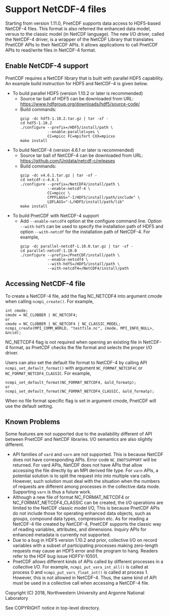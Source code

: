 # Support NetCDF-4 files

Starting from version 1.11.0, PnetCDF supports data access to HDF5-based
NetCDF-4 files. This format is also referred the enhanced data model, versus to
the classic model (in NetCDF language). The new I/O driver, called the NetCDF-4
driver, is a wrapper of the NetCDF Library that translates PnetCDF APIs to
their NetCDF APIs. It allows applications to call PnetCDF APIs to read/write
files in NetCDF-4 format.

## Enable NetCDF-4 support

PnetCDF requires a NetCDF library that is built with parallel HDF5 capability.
An example build instruction for HDF5 and NetCDF-4 is given below.
* To build parallel HDF5 (version 1.10.2 or later is recommended)
  + Source tar ball of HDF5 can be downloaded from URL:
    https://www.hdfgroup.org/downloads/hdf5/source-code/
  + Build commands:
    ```
    gzip -dc hdf5-1.10.2.tar.gz | tar -xf -
    cd hdf5-1.10.2
    ./configure --prefix=/HDF5/install/path \
                --enable-parallel=yes \
                CC=mpicc FC=mpifort CXX=mpicxx
    make install
    ```
* To build NetCDF-4 (version 4.6.1 or later is recommended)
  + Source tar ball of NetCDF-4 can be downloaded from URL:
    https://github.com/Unidata/netcdf-c/releases
  + Build commands:
    ```
    gzip -dc v4.6.1.tar.gz | tar -xf -
    cd netcdf-c-4.6.1
    ./configure --prefix=/NetCDF4/install/path \
                --enable-netcdf-4 \
                CC=mpicc \
                CPPFLAGS="-I/HDF5/install/path/include" \
                LDFLAGS="-L/HDF5/install/path/lib"
    make install
    ```
* To build PnetCDF with NetCDF-4 support
  + Add `--enable-netcdf4` option at the configure command line. Option
    `--with-hdf5` can be used to specify the installation path of HDF5 and
    option `--with-netcdf` for the installation path of NetCDF-4. For example,
    ```
    gzip -dc parallel-netcdf-1.10.0.tar.gz | tar -xf -
    cd parallel-netcdf-1.10.0
    ./configure --prefix=/PnetCDF/install/path \
                --enable-netcdf4 \
                --with-hdf5=/HDF5/install/path \
                --with-netcdf4=/NetCDF4/install/path
    ```

## Accessing NetCDF-4 file

To create a NetCDF-4 file, add the flag NC_NETCDF4 into argument cmode when
calling `ncmpi_create()`. For example,
```
int cmode;
cmode = NC_CLOBBER | NC_NETCDF4;
or
cmode = NC_CLOBBER | NC_NETCDF4 | NC_CLASSIC_MODEL;
ncmpi_create(MPI_COMM_WORLD, "testfile.nc", cmode, MPI_INFO_NULL>, &ncid);
```

NC_NETCDF4 flag is not required when opening an existing file in NetCDF-4
format, as PnetCDF checks the file format and selects the proper I/O driver.

Users can also set the default file format to NetCDF-4 by calling API
`ncmpi_set_default_format()` with argument `NC_FORMAT_NETCDF4C` or
`NC_FORMAT_NETCDF4_CLASSIC`. For example,
```
ncmpi_set_default_format(NC_FORMAT_NETCDF4, &old_formatp);
or
ncmpi_set_default_format(NC_FORMAT_NETCDF4_CLASSIC, &old_formatp);
```
When no file format specific flag is set in argument cmode, PnetCDF will use
the default setting.


## Known Problems

Some features are not supported due to the availability different of API between
PnetCDF and NetCDF libraries. I/O semantics are also slightly different.

* API families of `vard` and `varn` are not supported. This is because NetCDF
  does not have corresponding APIs. Error code `NC_ENOTSUPPORT` will be
  returned. For vard APIs, NetCDF does not have APIs that allow accessing the
  file directly by an MPI derived file type. For `varn` APIs, a potential
  solution is to split the request into into multiple vara calls. However, such
  solution must deal with the situation when the numbers of requests are
  different among processes in the collective data mode. Supporting `varn` is
  thus a future work.
* Although a new file of format NC_FORMAT_NETCDF4 or NC_FORMAT_NETCDF4_CLASSIC
  can be created, the I/O operations are limited to the NetCDF classic model
  I/O, This is because PnetCDF APIs do not include those for operating enhanced
  data objects, such as groups, compound data types, compression etc. As for
  reading a NetCDF-4 file created by NetCDF-4, PnetCDF supports the classic way
  of reading variables, attributes, and dimensions. Inquiry APIs for enhanced
  metadata is currently not supported.
* Due to a bug in HDF5 version 1.10.2 and prior, collective I/O on record
  variables with a subset of participating processes making zero-length
  requests may cause an HDF5 error and the program to hang. Readers refer to
  the HDF bug issue HDFFV-10501.
* PnetCDF allows different kinds of APIs called by different processes in a
  collective I/O. For example, `ncmpi_put_vara_int_all()` is called at process
  0 and `ncmpi_put_vars_float_int()` is called at process 1. However, this is
  not allowed in NetCDF-4. Thus, the same kind of API must be used in a
  collective call when accessing a NetCDF-4 file.

Copyright (C) 2018, Northwestern University and Argonne National Laboratory

See COPYRIGHT notice in top-level directory.

